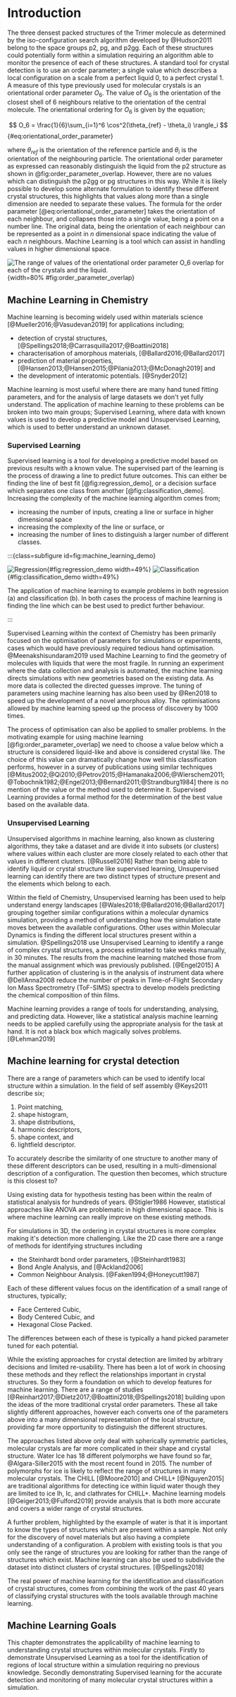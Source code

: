 # Introduction

The three densest packed structures of the Trimer molecule
as determined by the iso-configuration search algorithm developed by @Hudson2011
belong to the space groups p2, pg, and p2gg.
Each of these structures could potentially form within a simulation
requiring an algorithm able to monitor the presence of each of these structures.
A standard tool for crystal detection is to use an order parameter;
a single value which describes a local configuration on a scale
from a perfect liquid $0$, to a perfect crystal $1$.
A measure of this type previously used for molecular crystals
is an orientational order parameter $O_6$.
The value of $O_6$ is the orientation of the closest shell of 6 neighbours
relative to the orientation of the central molecule.
The orientational ordering for $O_6$ is given by the equation;

$$ O_6 = \frac{1}{6}\sum_{i=1}^6 \cos^2(\theta_{ref} - \theta_i) \rangle_i $$ {#eq:orientational_order_parameter}

where $\theta_{ref}$ is the orientation of the reference particle and
$\theta_i$ is the orientation of the neighbouring particle.
The orientational order parameter as expressed
can reasonably distinguish the liquid from the p2 structure
as shown in @fig:order_parameter_overlap.
However, there are no values
which can distinguish the p2gg or pg structures in this way.
While it is likely possible to develop
some alternate formulation to identify these different crystal structures,
this highlights that values along more than a single dimension
are needed to separate these values.
The formula for the order parameter [@eq:orientational_order_parameter]
takes the orientation of each neighbour,
and collapses those into a single value,
being a point on a number line.
The original data,
being the orientation of each neighbour
can be represented as a point in $n$ dimensional space
indicating the value of each $n$ neighbours.
Machine Learning is a tool which can assist in handling
values in higher dimensional space.

![The range of values of the orientational order parameter $O_6$
overlap for each of the crystals and the liquid.
](../Projects/MLCrystals/figures/order_parameter_overlap.svg){width=80% #fig:order_parameter_overlap}

## Machine Learning in Chemistry

Machine learning is becoming widely used within materials science [@Mueller2016;@Vasudevan2019]
for applications including;

- detection of crystal structures, [@Spellings2018;@Carrasquilla2017;@Boattini2018]
- characterisation of amorphous materials, [@Ballard2016;@Ballard2017]
- prediction of material properties, [@Hansen2013;@Hansen2015;@Pilania2013;@McDonagh2019] and
- the development of interatomic potentials. [@Snyder2012]

Machine learning is most useful where there are many hand tuned fitting parameters,
and for the analysis of large datasets we don't yet fully understand.
The application of machine learning to these problems
can be broken into two main groups;
Supervised Learning,
where data with known values is used to develop a predictive model and
Unsupervised Learning,
which is used to better understand an unknown dataset.

### Supervised Learning

Supervised learning is a tool for developing a predictive model
based on previous results with a known value.
The supervised part of the learning
is the process of drawing a line to predict future outcomes.
This can either be finding the line of best fit [@fig:regression_demo],
or a decision surface which separates one class from another [@fig:classification_demo].
Increasing the complexity of the machine learning algorithm comes from;

- increasing the number of inputs, creating a line or surface in higher dimensional
  space
- increasing the complexity of the line or surface, or
- increasing the number of lines to distinguish a larger number of different classes.

:::{class=subfigure id=fig:machine_learning_demo}

![Regression](../Projects/MLCrystals/figures/linear_regression_demo.svg){#fig:regression_demo width=49%}
![Classification](../Projects/MLCrystals/figures/clustering_demo.svg){#fig:classification_demo width=49%}

The application of machine learning to example problems in both
regression (a) and classification (b).
In both cases the process of machine learning is
finding the line which can be best used to predict further behaviour.

:::

Supervised Learning within the context of Chemistry
has been primarily focused on the optimisation of parameters
for simulations or experiments,
cases which would have previously required tedious hand optimisation.
@Meenakshisundaram2019 used Machine Learning to find the geometry
of molecules with liquids that were the most fragile.
In running an experiment where
the data collection and analysis is automated,
the machine learning directs simulations with new geometries
based on the existing data.
As more data is collected the directed guesses improve.
The tuning of parameters using machine learning
has also been used by @Ren2018 to
speed up the development of a novel amorphous alloy.
The optimisations allowed by machine learning
speed up the process of discovery by 1000 times.

The process of optimisation can also be applied to smaller problems.
In the motivating example for using machine learning [@fig:order_parameter_overlap]
we need to choose a value below which a structure is considered liquid-like
and above is considered crystal like.
The choice of this value can dramatically change how well this classification performs,
however in a survey of publications using similar techniques
[@Mitus2002;@Qi2010;@Petrov2015;@Hamanaka2006;@Wierschem2011;@Tobochnik1982;@Engel2013;@Bernard2011;@Strandburg1984]
there is no mention of the value
or the method used to determine it.
Supervised Learning provides a formal method
for the determination of the best value
based on the available data.

### Unsupervised Learning

Unsupervised algorithms in machine learning,
also known as clustering algorithms,
they take a dataset and are divide it into subsets (or clusters)
where values within each cluster are more closely related to each other
that values in different clusters. [@Russell2016]
Rather than being able to identify liquid or crystal structure
like supervised learning,
Unsupervised learning can identify
there are two distinct types of structure present
and the elements which belong to each.

Within the field of Chemistry,
Unsupervised learning has been used
to help understand energy landscapes [@Wales2018;@Ballard2016;@Ballard2017]
grouping together similar configurations within a molecular dynamics simulation,
providing a method of understanding how the simulation state
moves between the available configurations.
Other uses within Molecular Dynamics
is finding the different local structures present within a simulation.
@Spellings2018 use Unsupervised Learning to identify
a range of complex crystal structures,
a process estimated to take weeks manually, in 30 minutes.
The results from the machine learning matched those from
the manual assignment which was previously published. [@Engel2015]
A further application of clustering is in the analysis of instrument data
where @DellAnna2008 reduce the number of peaks in
Time-of-Flight Secondary Ion Mass Spectrometry (ToF-SIMS) spectra
to develop models predicting the chemical composition of thin films.

Machine learning provides a range of tools
for understanding, analysing, and predicting data.
However, like a statistical analysis
machine learning needs to be applied carefully
using the appropriate analysis for the task at hand.
It is not a black box which magically solves problems. [@Lehman2019]

## Machine learning for crystal detection

There are a range of parameters which can be used
to identify local structure within a simulation.
In the field of self assembly @Keys2011 describe six;

1. Point matching,
2. shape histogram,
3. shape distributions,
4. harmonic descriptors,
5. shape context, and
6. lightfield descriptor.

To accurately describe the similarity of one structure to another
many of these different descriptors can be used,
resulting in a multi-dimensional description of a configuration.
The question then becomes,
which structure is this closest to?

Using existing data for hypothesis testing
has been within the realm of statistical analysis for hundreds of years. @Stigler1986
However, statistical approaches like ANOVA
are problematic in high dimensional space.
This is where machine learning can really improve on these existing methods.

For simulations in 3D,
the ordering in crystal structures is more complex
making it's detection more challenging.
Like the 2D case there are a range of methods
for identifying structures including

- the Steinhardt bond order parameters, [@Steinhardt1983]
- Bond Angle Analysis, and [@Ackland2006]
- Common Neighbour Analysis. [@Faken1994;@Honeycutt1987]

Each of these different values focus on the identification
of a small range of structures, typically;

- Face Centered Cubic,
- Body Centered Cubic, and
- Hexagonal Close Packed.

The differences between each of these is typically
a hand picked parameter tuned for each potential.

While the existing approaches for crystal detection
are limited by arbitrary decisions and limited re-usability.
There has been a lot of work in choosing these methods
and they reflect the relationships important in crystal structures.
So they form a foundation on which to
develop features for machine learning.
There are a range of studies [@Reinhart2017;@Dietz2017;@Boattini2018;@Spellings2018]
building upon the ideas of the more traditional
crystal order parameters.
These all take slightly different approaches,
however each converts one of the parameters above
into a many dimensional representation
of the local structure,
providing far more opportunity
to distinguish the different structures.

The approaches listed above only deal with spherically symmetric particles,
molecular crystals are far more complicated
in their shape and crystal structure.
Water Ice has 18 different polymorphs we have found so far, @Algara-Siller2015
with the most recent found in 2015.
The number of polymorphs for ice is likely to reflect
the range of structures in many molecular crystals.
The CHILL [@Moore2010] and CHILL+ [@Nguyen2015]
are traditional algorithms for
detecting ice within liquid water
though they are limited to ice Ih, Ic, and clathrates for CHILL+.
Machine learning models [@Geiger2013;@Fulford2019]
provide analysis that is both more accurate
and covers a wider range of crystal structures.

A further problem,
highlighted by the example of water
is that it is important to know
the types of structures which are present within a sample.
Not only for the discovery of novel materials
but also having a complete understanding
of a configuration.
A problem with existing tools
is that you only see the range of structures you are looking for
rather than the range of structures which exist.
Machine learning can also be used to
subdivide the dataset into distinct clusters of crystal structures. [@Spellings2018]

The real power of machine learning
for the identification and classification
of crystal structures,
comes from combining the work of the past 40 years
of classifying crystal structures
with the tools available through machine learning.

## Machine Learning Goals

This chapter demonstrates the applicability of machine learning
to understanding crystal structures within molecular crystals.
Firstly to demonstrate Unsupervised Learning as a tool for
the identification of regions of local structure within a simulation
requiring no previous knowledge.
Secondly demonstrating Supervised learning for the accurate detection and monitoring
of many molecular crystal structures within a simulation.
